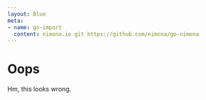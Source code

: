 ```yaml
---
layout: Blue
meta:
- name: go-import
  content: nimona.io git https://github.com/nimona/go-nimona
---
```


# Oops

Hm, this looks wrong.
